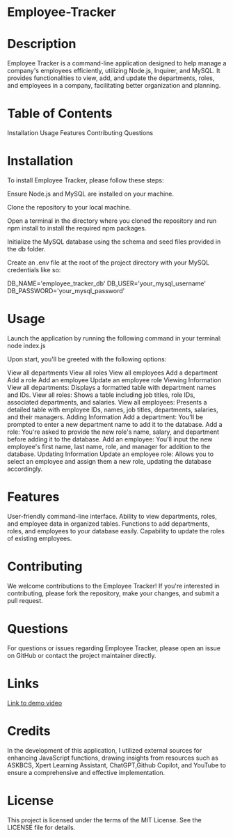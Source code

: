 # Employee-Tracker

# Description

Employee Tracker is a command-line application designed to help manage a company's employees efficiently, utilizing Node.js, Inquirer, and MySQL. It provides functionalities to view, add, and update the departments, roles, and employees in a company, facilitating better organization and planning.

# Table of Contents

Installation
Usage
Features
Contributing
Questions


# Installation

To install Employee Tracker, please follow these steps:

Ensure Node.js and MySQL are installed on your machine.

Clone the repository to your local machine.

Open a terminal in the directory where you cloned the repository and run npm install to install the required npm packages.

Initialize the MySQL database using the schema and seed files provided in the db folder.

Create an .env file at the root of the project directory with your MySQL credentials like so:

DB_NAME='employee_tracker_db'
DB_USER='your_mysql_username'
DB_PASSWORD='your_mysql_password'

# Usage

Launch the application by running the following command in your terminal: node index.js

Upon start, you'll be greeted with the following options:

View all departments
View all roles
View all employees
Add a department
Add a role
Add an employee
Update an employee role
Viewing Information
View all departments: Displays a formatted table with department names and IDs.
View all roles: Shows a table including job titles, role IDs, associated departments, and salaries.
View all employees: Presents a detailed table with employee IDs, names, job titles, departments, salaries, and their managers.
Adding Information
Add a department: You'll be prompted to enter a new department name to add it to the database.
Add a role: You're asked to provide the new role's name, salary, and department before adding it to the database.
Add an employee: You'll input the new employee's first name, last name, role, and manager for addition to the database.
Updating Information
Update an employee role: Allows you to select an employee and assign them a new role, updating the database accordingly.

# Features

User-friendly command-line interface.
Ability to view departments, roles, and employee data in organized tables.
Functions to add departments, roles, and employees to your database easily.
Capability to update the roles of existing employees.

# Contributing

We welcome contributions to the Employee Tracker! If you're interested in contributing, please fork the repository, make your changes, and submit a pull request.

# Questions

For questions or issues regarding Employee Tracker, please open an issue on GitHub or contact the project maintainer directly.

# Links

[Link to demo video](https://drive.google.com/file/d/1WWHkjpexIQ-gWYVzINNr5suXNgup91sF/view?usp=sharing)

# Credits

In the development of this application, I utilized external sources for enhancing JavaScript functions, drawing insights from resources such as ASKBCS, Xpert Learning Assistant, ChatGPT,Github Copilot, and YouTube to ensure a comprehensive and effective implementation.

# License

This project is licensed under the terms of the MIT License. See the LICENSE file for details.